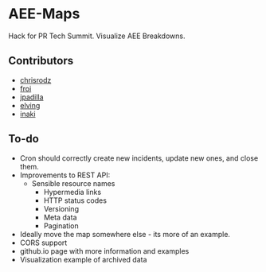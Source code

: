# AEE-Maps

Hack for PR Tech Summit. Visualize AEE Breakdowns.

## Contributors
- [chrisrodz](https://github.com/chrisrodz)
- [froi](https://github.com/froi)
- [jpadilla](https://github.com/jpadilla)
- [elving](https://github.com/elving)
- [inaki](https://github.com/inaki)

## To-do

- Cron should correctly create new incidents, update new ones, and close them.
- Improvements to REST API: 
  - Sensible resource names
	- Hypermedia links
	- HTTP status codes
	- Versioning
	- Meta data
	- Pagination
- Ideally move the map somewhere else - its more of an example.
- CORS support
- github.io page with more information and examples
- Visualization example of archived data
